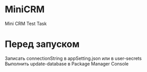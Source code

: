 # MiniCRM
Mini CRM Test Task
# Перед запуском
Записать connectionString в appSetting.json или в user-secrets
<br>
Выполнить update-database в Package Manager Console
